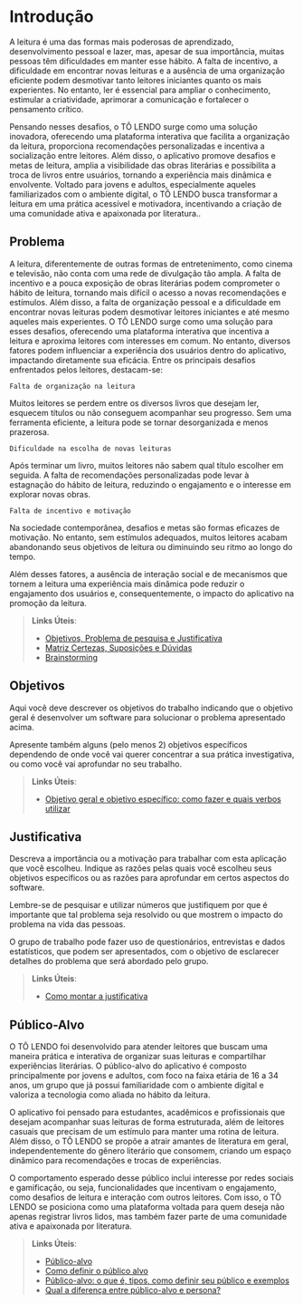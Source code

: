 # Introdução

A leitura é uma das formas mais poderosas de aprendizado, desenvolvimento pessoal e lazer, mas, apesar de sua importância, muitas pessoas têm dificuldades em manter esse hábito. A falta de incentivo, a dificuldade em encontrar novas leituras e a ausência de uma organização eficiente podem desmotivar tanto leitores iniciantes quanto os mais experientes. No entanto, ler é essencial para ampliar o conhecimento, estimular a criatividade, aprimorar a comunicação e fortalecer o pensamento crítico. 

Pensando nesses desafios, o TÔ LENDO surge como uma solução inovadora, oferecendo uma plataforma interativa que facilita a organização da leitura, proporciona recomendações personalizadas e incentiva a socialização entre leitores. Além disso, o aplicativo promove desafios e metas de leitura, amplia a visibilidade das obras literárias e possibilita a troca de livros entre usuários, tornando a experiência mais dinâmica e envolvente. Voltado para jovens e adultos, especialmente aqueles familiarizados com o ambiente digital, o TÔ LENDO busca transformar a leitura em uma prática acessível e motivadora, incentivando a criação de uma comunidade ativa e apaixonada por literatura..

## Problema

A leitura, diferentemente de outras formas de entretenimento, como cinema e televisão, não conta com uma rede de divulgação tão ampla. A falta de incentivo e a pouca exposição de obras literárias podem comprometer o hábito de leitura, tornando mais difícil o acesso a novas recomendações e estímulos. Além disso, a falta de organização pessoal e a dificuldade em encontrar novas leituras podem desmotivar leitores iniciantes e até mesmo aqueles mais experientes.
O TÔ LENDO surge como uma solução para esses desafios, oferecendo uma plataforma interativa que incentiva a leitura e aproxima leitores com interesses em comum. No entanto, diversos fatores podem influenciar a experiência dos usuários dentro do aplicativo, impactando diretamente sua eficácia. Entre os principais desafios enfrentados pelos leitores, destacam-se:

`Falta de organização na leitura`

Muitos leitores se perdem entre os diversos livros que desejam ler, esquecem títulos ou não conseguem acompanhar seu progresso. Sem uma ferramenta eficiente, a leitura pode se tornar desorganizada e menos prazerosa.

`Dificuldade na escolha de novas leituras`

Após terminar um livro, muitos leitores não sabem qual título escolher em seguida. A falta de recomendações personalizadas pode levar à estagnação do hábito de leitura, reduzindo o engajamento e o interesse em explorar novas obras.

`Falta de incentivo e motivação`

Na sociedade contemporânea, desafios e metas são formas eficazes de motivação. No entanto, sem estímulos adequados, muitos leitores acabam abandonando seus objetivos de leitura ou diminuindo seu ritmo ao longo do tempo.

Além desses fatores, a ausência de interação social e de mecanismos que tornem a leitura uma experiência mais dinâmica pode reduzir o engajamento dos usuários e, consequentemente, o impacto do aplicativo na promoção da leitura.


> **Links Úteis**:
> - [Objetivos, Problema de pesquisa e Justificativa](https://medium.com/@versioparole/objetivos-problema-de-pesquisa-e-justificativa-c98c8233b9c3)
> - [Matriz Certezas, Suposições e Dúvidas](https://medium.com/educa%C3%A7%C3%A3o-fora-da-caixa/matriz-certezas-suposi%C3%A7%C3%B5es-e-d%C3%BAvidas-fa2263633655)
> - [Brainstorming](https://www.euax.com.br/2018/09/brainstorming/)

## Objetivos

Aqui você deve descrever os objetivos do trabalho indicando que o objetivo geral é desenvolver um software para solucionar o problema apresentado acima. 

Apresente também alguns (pelo menos 2) objetivos específicos dependendo de onde você vai querer concentrar a sua prática investigativa, ou como você vai aprofundar no seu trabalho.
 
> **Links Úteis**:
> - [Objetivo geral e objetivo específico: como fazer e quais verbos utilizar](https://blog.mettzer.com/diferenca-entre-objetivo-geral-e-objetivo-especifico/)

## Justificativa

Descreva a importância ou a motivação para trabalhar com esta aplicação que você escolheu. Indique as razões pelas quais você escolheu seus objetivos específicos ou as razões para aprofundar em certos aspectos do software.

Lembre-se de pesquisar e utilizar números que justifiquem por que é importante que tal problema seja resolvido ou que mostrem o impacto do problema na vida das pessoas.

O grupo de trabalho pode fazer uso de questionários, entrevistas e dados estatísticos, que podem ser apresentados, com o objetivo de esclarecer detalhes do problema que será abordado pelo grupo.

> **Links Úteis**:
> - [Como montar a justificativa](https://guiadamonografia.com.br/como-montar-justificativa-do-tcc/)

## Público-Alvo

O TÔ LENDO foi desenvolvido para atender leitores que buscam uma maneira prática e interativa de organizar suas leituras e compartilhar experiências literárias. O público-alvo do aplicativo é composto principalmente por jovens e adultos, com foco na faixa etária de 16 a 34 anos, um grupo que já possui familiaridade com o ambiente digital e valoriza a tecnologia como aliada no hábito da leitura.

O aplicativo foi pensado para estudantes, acadêmicos e profissionais que desejam acompanhar suas leituras de forma estruturada, além de leitores casuais que precisam de um estímulo para manter uma rotina de leitura. Além disso, o TÔ LENDO se propõe a atrair amantes de literatura em geral, independentemente do gênero literário que consomem, criando um espaço dinâmico para recomendações e trocas de experiências.

O comportamento esperado desse público inclui interesse por redes sociais e gamificação, ou seja, funcionalidades que incentivam o engajamento, como desafios de leitura e interação com outros leitores. Com isso, o TÔ LENDO se posiciona como uma plataforma voltada para quem deseja não apenas registrar livros lidos, mas também fazer parte de uma comunidade ativa e apaixonada por literatura.


> **Links Úteis**:
> - [Público-alvo](https://blog.hotmart.com/pt-br/publico-alvo/)
> - [Como definir o público alvo](https://exame.com/pme/5-dicas-essenciais-para-definir-o-publico-alvo-do-seu-negocio/)
> - [Público-alvo: o que é, tipos, como definir seu público e exemplos](https://klickpages.com.br/blog/publico-alvo-o-que-e/)
> - [Qual a diferença entre público-alvo e persona?](https://rockcontent.com/blog/diferenca-publico-alvo-e-persona/)
